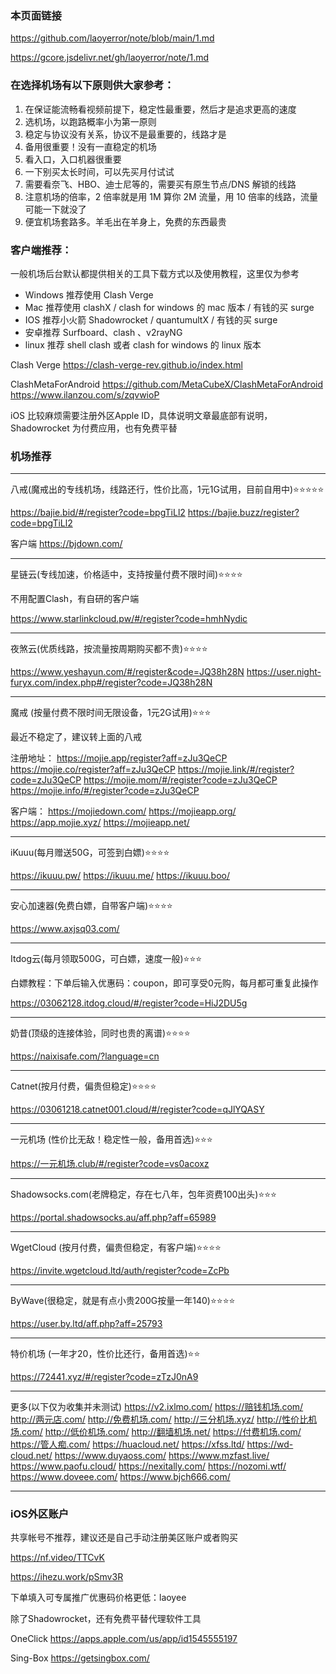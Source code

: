 ### 本页面链接
https://github.com/laoyerror/note/blob/main/1.md

https://gcore.jsdelivr.net/gh/laoyerror/note/1.md

### 在选择机场有以下原则供大家参考：
1. 在保证能流畅看视频前提下，稳定性最重要，然后才是追求更高的速度
2. 选机场，以跑路概率小为第一原则
3. 稳定与协议没有关系，协议不是最重要的，线路才是
4. 备用很重要！没有一直稳定的机场
5. 看入口，入口机器很重要
6. 一下别买太长时间，可以先买月付试试
7. 需要看奈飞、HBO、迪士尼等的，需要买有原生节点/DNS 解锁的线路
8. 注意机场的倍率，2 倍率就是用 1M 算你 2M 流量，用 10 倍率的线路，流量可能一下就没了
9. 便宜机场套路多。羊毛出在羊身上，免费的东西最贵

### 客户端推荐：
一般机场后台默认都提供相关的工具下载方式以及使用教程，这里仅为参考
- Windows 推荐使用 Clash Verge
- Mac 推荐使用 clashX / clash for windows 的 mac 版本 / 有钱的买 surge
- IOS 推荐小火箭 Shadowrocket / quantumultX / 有钱的买 surge
- 安卓推荐 Surfboard、clash 、v2rayNG
- linux 推荐 shell clash 或者 clash for windows 的 linux 版本

Clash Verge
https://clash-verge-rev.github.io/index.html

ClashMetaForAndroid
https://github.com/MetaCubeX/ClashMetaForAndroid
https://www.ilanzou.com/s/zqvwioP

iOS 比较麻烦需要注册外区Apple ID，具体说明文章最底部有说明，Shadowrocket 为付费应用，也有免费平替

### 机场推荐
---

八戒(魔戒出的专线机场，线路还行，性价比高，1元1G试用，目前自用中)⭐️⭐️⭐️⭐️⭐️

https://bajie.bid/#/register?code=bpgTiLl2
https://bajie.buzz/register?code=bpgTiLl2

客户端
https://bjdown.com/

---

星链云(专线加速，价格适中，支持按量付费不限时间)⭐️⭐️⭐️⭐️

不用配置Clash，有自研的客户端

https://www.starlinkcloud.pw/#/register?code=hmhNydic

---

夜煞云(优质线路，按流量按周期购买都不贵)⭐️⭐️⭐️⭐️

https://www.yeshayun.com/#/register&code=JQ38h28N
https://user.night-furyx.com/index.php#/register?code=JQ38h28N

---

魔戒 (按量付费不限时间无限设备，1元2G试用)⭐️⭐️⭐️

最近不稳定了，建议转上面的八戒

注册地址：
https://mojie.app/register?aff=zJu3QeCP
https://mojie.co/register?aff=zJu3QeCP
https://mojie.link/#/register?code=zJu3QeCP
https://mojie.mom/#/register?code=zJu3QeCP
https://mojie.info/#/register?code=zJu3QeCP

客户端：
https://mojiedown.com/
https://mojieapp.org/
https://app.mojie.xyz/
https://mojieapp.net/

---

iKuuu(每月赠送50G，可签到白嫖)⭐️⭐️⭐️⭐️

https://ikuuu.pw/
https://ikuuu.me/
https://ikuuu.boo/

---

安心加速器(免费白嫖，自带客户端)⭐️⭐️⭐️⭐️

https://www.axjsq03.com/

---

Itdog云(每月领取500G，可白嫖，速度一般)⭐️⭐️⭐️

白嫖教程：下单后输入优惠码：coupon，即可享受0元购，每月都可重复此操作

https://03062128.itdog.cloud/#/register?code=HiJ2DU5g

---

奶昔(顶级的连接体验，同时也贵的离谱)⭐️⭐️⭐️⭐️

https://naixisafe.com/?language=cn

---

Catnet(按月付费，偏贵但稳定)⭐️⭐️⭐️⭐️

https://03061218.catnet001.cloud/#/register?code=qJlYQASY

---

一元机场 (性价比无敌！稳定性一般，备用首选)⭐️⭐️⭐️

https://一元机场.club/#/register?code=vs0acoxz

---

Shadowsocks.com(老牌稳定，存在七八年，包年资费100出头)⭐️⭐️⭐

https://portal.shadowsocks.au/aff.php?aff=65989

---

WgetCloud (按月付费，偏贵但稳定，有客户端)⭐️⭐️⭐️⭐️

https://invite.wgetcloud.ltd/auth/register?code=ZcPb

---

ByWave(很稳定，就是有点小贵200G按量一年140)⭐️⭐️⭐️⭐️

https://user.by.ltd/aff.php?aff=25793

---

特价机场 (一年才20，性价比还行，备用首选)⭐️⭐️

https://72441.xyz/#/register?code=zTzJ0nA9

---

更多(以下仅为收集并未测试)
https://v2.ixlmo.com/
https://赔钱机场.com/
http://两元店.com/
http://免费机场.com/
http://三分机场.xyz/
http://性价比机场.com/
http://低价机场.com/
http://翻墙机场.net/
https://付费机场.com/
https://管人痴.com/
https://huacloud.net/
https://xfss.ltd/
https://wd-cloud.net/
https://www.duyaoss.com/
https://www.mzfast.live/
https://www.paofu.cloud/
https://nexitally.com/
https://nozomi.wtf/
https://www.doveee.com/
https://www.bjch666.com/

---

### iOS外区账户
共享帐号不推荐，建议还是自己手动注册美区账户或者购买

https://nf.video/TTCvK

https://ihezu.work/pSmv3R

下单填入可专属推广优惠码价格更低：laoyee

除了Shadowrocket，还有免费平替代理软件工具

OneClick
https://apps.apple.com/us/app/id1545555197

Sing-Box
https://getsingbox.com/
